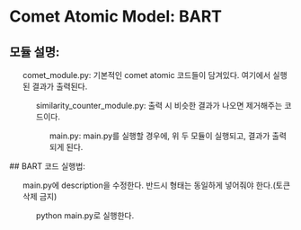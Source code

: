 # Comet Atomic Model: BART

## 모듈 설명:
<div>
<ul> comet_module.py: 기본적인 comet atomic 코드들이 담겨있다. 여기에서 실행된 결과가 출력된다.
<ul> similarity_counter_module.py: 출력 시 비슷한 결과가 나오면 제거해주는 코드이다.
<ul> main.py: main.py를 실행할 경우에, 위 두 모듈이 실행되고, 결과가 출력되게 된다.

</div>
## BART 코드 실행법:

<div>
    <ul> main.py에 description을 수정한다. 반드시 형태는 동일하게 넣어줘야 한다.(토큰 삭제 금지)
    <ul> python main.py로 실행한다.
    
</div>